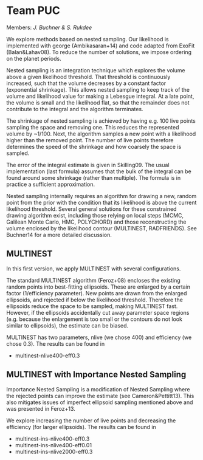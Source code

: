 # Team PUC

Members: *J. Buchner & S. Rukdee*

We explore methods based on nested sampling. Our likelihood is implemented with george (Ambikasaran+14) and code adapted from ExoFit (Balan&Lahav08). To reduce the number of solutions, we impose ordering on the planet periods.

Nested sampling is an integration technique which explores the volume above a given likelihood threshold. That threshold is continuously increased, such that the volume decreases by a constant factor (exponential shrinkage). This allows nested sampling to keep track of the volume and likelihood value for making a Lebesgue integral. At a late point, the volume is small and the likelihood flat, so that the remainder does not contribute to the integral and the algorithm terminates.

The shrinkage of nested sampling is achieved by having e.g. 100 live points sampling the space and removing one. This reduces the represented volume by ~1/100. Next, the algorithm samples a new point with a likelihood higher than the removed point. The number of live points therefore determines the speed of the shrinkage and how coarsely the space is sampled.

The error of the integral estimate is given in Skilling09. The usual implementation (last formula) assumes that the bulk of the integral can be found around some shrinkage (rather than multiple). The formula is in practice a sufficient approximation.

Nested sampling internally requires an algorithm for drawing a new, random point from the prior with the condition that its likelihood is above the current likelihood threshold. Several general solutions for these constrained drawing algorithm exist, including those relying on local steps (MCMC, Galilean Monte Carlo, HMC, POLYCHORD) and those reconstructing the volume enclosed by the likelihood contour (MULTINEST, RADFRIENDS). See Buchner14 for a more detailed discussion. 

## MULTINEST

In this first version, we apply MULTINEST with several configurations.

The standard MULTINEST algorithm (Feroz+08) encloses the existing random points into best-fitting ellipsoids. These are enlarged by a certain factor (1/efficiency parameter). New points are drawn from the enlarged ellipsoids, and rejected if below the likelihood threshold. Therefore the ellipsoids reduce the space to be sampled, making MULTINEST fast. However, if the ellipsoids accidentally cut away parameter space regions (e.g. because the enlargement is too small or the contours do not look similar to ellipsoids), the estimate can be biased.

MULTINEST has two parameters, nlive (we chose 400) and efficiency (we chose 0.3).
The results can be found in 

* multinest-nlive400-eff0.3

## MULTINEST with Importance Nested Sampling

Importance Nested Sampling is a modification of Nested Sampling where the rejected points can improve the estimate (see Cameron&Pettitt13). This also mitigates issues of imperfect ellipsoid sampling mentioned above and was presented in Feroz+13.

We explore increasing the number of live points and decreasing the efficiency (for larger ellipsoids).
The results can be found in 

* multinest-ins-nlive400-eff0.3
* multinest-ins-nlive400-eff0.01
* multinest-ins-nlive2000-eff0.3



